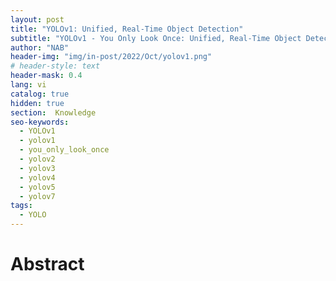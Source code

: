 ```yaml
---
layout: post
title: "YOLOv1: Unified, Real-Time Object Detection"
subtitle: "YOLOv1 - You Only Look Once: Unified, Real-Time Object Detection"
author: "NAB"
header-img: "img/in-post/2022/Oct/yolov1.png"
# header-style: text
header-mask: 0.4
lang: vi
catalog: true
hidden: true
section:  Knowledge
seo-keywords:
  - YOLOv1
  - yolov1
  - you_only_look_once
  - yolov2
  - yolov3
  - yolov4
  - yolov5
  - yolov7
tags:
  - YOLO
---
```


# Abstract